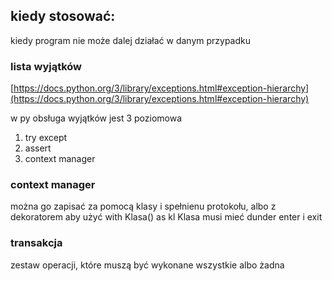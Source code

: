 
## kiedy stosować:
kiedy program nie może dalej działać w danym przypadku

### lista wyjątków
[https://docs.python.org/3/library/exceptions.html#exception-hierarchy](https://docs.python.org/3/library/exceptions.html#exception-hierarchy)


w py obsługa wyjątków jest 3 poziomowa
1. try except
2. assert
3. context manager


### context manager
można go zapisać za pomocą klasy i spełnienu protokołu, albo z dekoratorem
aby użyć with Klasa() as kl
Klasa musi mieć dunder enter i exit


### transakcja
zestaw operacji, które muszą być wykonane wszystkie albo żadna
